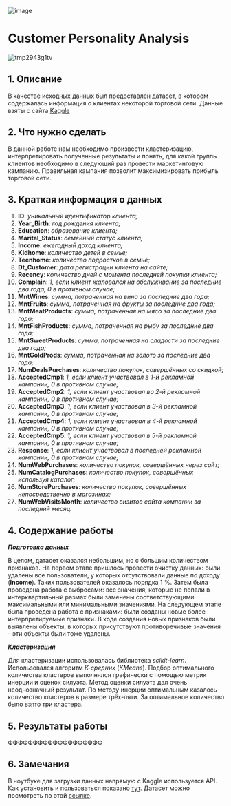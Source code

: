![image](https://user-images.githubusercontent.com/103372805/215217750-ccad8fe1-f461-48f7-aa35-7bb1e29fdb7d.png)

# Customer Personality Analysis

![tmp2943g1tv](https://user-images.githubusercontent.com/103372805/202800560-5b020e5d-5e22-4ea9-a05e-e40ca3fc2aa0.svg)

## 1. Описание
В качестве исходных данных был предоставлен датасет, в котором содержалась информация о клиентах некоторой торговой сети. Данные взяты с сайта [Kaggle](https://www.kaggle.com/datasets/rodsaldanha/arketing-campaign)

## 2. Что нужно сделать
В данной работе нам необходимо произвести кластеризацию, интерпретировать полученные результаты и понять, для какой группы клиентов необходимо в следующий раз
провести маркетинговую кампанию. Правильная кампания позволит максимизировать прибыль торговой сети.

## 3. Краткая информация о данных

1) **ID**: *уникальный идентификатор клиента;*
2) **Year_Birth**: *год рождения клиента;*
3) **Education**: *образование клиента;*
4) **Marital_Status**: *семейный статус клиента;*
5) **Income**: *ежегодный доход клиента;*
6) **Kidhome**: *количество детей в семье;*
7) **Teenhome**: *количество подростков в семье;*
8) **Dt_Customer**: *дата регистрации клиента на сайте;*
9) **Recency**: *количество дней с момента последней покупки клиента;*
10) **Complain**: *1, если клиент жаловался на обслуживание за последние два года, 0 в противном случае;*
11) **MntWines**: *сумма, потраченная на вина за последние два года;*
12) **MntFruits**: *сумма, потраченная на фрукты за последние два года;*
13) **MntMeatProducts**: *сумма, потраченная на мясо за последние два года;*
14) **MntFishProducts**: *сумма, потраченная на рыбу за последние два года;*
15) **MntSweetProducts**: *сумма, потраченная на сладости за последние два года;*
16) **MntGoldProds**: *сумма, потраченная на золото за последние два года;*
17) **NumDealsPurchases**: *количество покупок, совершённых со скидкой;*
18) **AcceptedCmp1**: *1, если клиент участвовал в 1-й рекламной кампании, 0 в противном случае;*
19) **AcceptedCmp2**: *1, если клиент участвовал во 2-й рекламной кампании, 0 в противном случае;*
20) **AcceptedCmp3**: *1, если клиент участвовал в 3-й рекламной кампании, 0 в противном случае;*
21) **AcceptedCmp4**: *1, если клиент участвовал в 4-й рекламной кампании, 0 в противном случае;*
22) **AcceptedCmp5**: *1, если клиент участвовал в 5-й рекламной кампании, 0 в противном случае;*
23) **Response**: *1, если клиент участвовал в последней рекламной кампании, 0 в противном случае;*
24) **NumWebPurchases**: *количество покупок, совершённых через сайт;*
25) **NumCatalogPurchases**: *количество покупок, совершённых используя каталог;*
26) **NumStorePurchases**: *количество покупок, совершённых непосредственно в магазинах;*
27) **NumWebVisitsMonth**: *количество визитов сайта компании за последний месяц.*

## 4. Содержание работы
**_Подготовка данных_**

В целом, датасет оказался небольшим, но с большим количеством признаков. На первом этапе пришлось провести очистку данных: были удалены все пользователи, у которых
отсутствовали данные по доходу (**Income**). Таких пользователей оказалось порядка 1 %. Затем была проведена работа с выбросами: все значения, которые не попали в 
интерквартильный размах были заменены соответствующими максимальными или минимальными значениями. На следующем этапе была проведена работа с признаками: были созданы 
новые более интерпретируемые признаки. В ходе создания новых признаков были выявлены объекты, в которых присутствуют противоречивые значения - эти объекты были тоже 
удалены.

**_Кластеризация_**

Для кластеризации использовалась библиотека _scikit-learn_. Использовался алгоритм _К-средних_ (_KMeans_). Подбор оптимального количества кластеров выполнялся
графически с помощью метрик инерции и оценок силуэта. Метод оценки силуэта дал очень неоднозначный результат. По методу инерции оптимальным казалось количество кластеров
в размере трёх-пяти. За оптимальное количество было взято три кластера. 

## 5. Результаты работы

ФФФФФФФФФФФФФФФФФФФ

## 6. Замечания

В ноутбуке для загрузки данных напрямую с Kaggle используется API. Как установить и пользоваться показано [тут](https://github.com/Kaggle/kaggle-api). 
Датасет можно посмотреть по этой [ссылке](https://www.kaggle.com/datasets/fedesoriano/stroke-prediction-dataset). 
